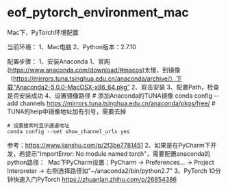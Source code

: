 # eof_pytorch_environment_mac
Mac下，PyTorch环境配置

当前环境：
1、Mac电脑
2、Python版本：2.7.10

配置步骤：
1、安装Anaconda
  1、官网(https://www.anaconda.com/download/#macos)太慢，到镜像（https://mirrors.tuna.tsinghua.edu.cn/anaconda/archive/）下载“Anaconda2-5.0.0-MacOSX-x86_64.pkg”
  2、双击安装
  3、配置Path，检查是否安装成功
  4、设置镜像路径
    # 添加Anaconda的TUNA镜像
    conda config --add channels https://mirrors.tuna.tsinghua.edu.cn/anaconda/pkgs/free/
    # TUNA的help中镜像地址加有引号，需要去掉
    
    # 设置搜索时显示通道地址
    conda config --set show_channel_urls yes
  参考：https://www.jianshu.com/p/2f3be7781451
2、如果是在PyCharm下开发，若提示"ImportError: No module named torch"，需要配置anaconda的python路径：
  Mac下PyCharm设置：PyCharm -> Preferences... -> Project Interpreter -> 右侧选择路径如"~/anaconda2/bin/python2.7"
3、PyTorch
  10分钟快速入门PyTorch
  https://zhuanlan.zhihu.com/p/26854386
